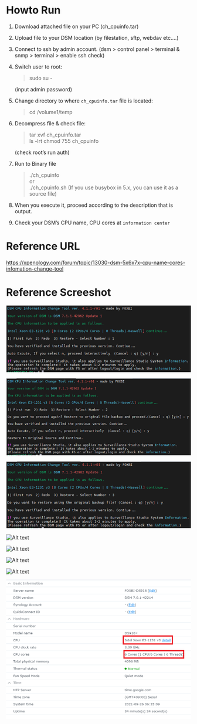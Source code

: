# Howto Run

1. Download attached file on your PC (ch_cpuinfo.tar)

2. Upload file to your DSM location (by filestation, sftp, webdav etc....)

3. Connect to ssh by admin account. (dsm > control panel > terminal & snmp > terminal > enable ssh check)

4. Switch user to root:

   > sudo su -
   
   (input admin password)

5. Change directory to where `ch_cpuinfo.tar` file is located:

   > cd /volume1/temp

6. Decompress file & check file:

   > tar xvf ch_cpuinfo.tar<br>
   > ls -lrt
   > chmod 755 ch_cpuinfo

   (check root’s run auth)

7. Run to Binary file

   > ./ch_cpuinfo<br>
   or<br>
   > ./ch_cpuinfo.sh (If you use busybox in 5.x, you can use it as a source file)
 
8. When you execute it, proceed according to the description that is output.

9. Check your DSM’s CPU name, CPU cores at `information center`


# Reference URL

https://xpenology.com/forum/topic/13030-dsm-5x6x7x-cpu-name-cores-infomation-change-tool


# Reference Screeshot

![Alt text](./github/images/ch_cpuinfo_001.png "Run Image")

![Alt text](./github/images/ch_cpuinfo_002.png "Run Image")

![Alt text](./github/images/ch_cpuinfo_003.png "Run Image")

![Alt text](./github/images/cpu_918.png "DSM Control Pannel")

![Alt text](./github/images/cpu_3615.png "DSM Control Pannel")

![Alt text](./github/images/cpu_3617.png "DSM Control Pannel")

![Alt text](./github/images/mobile_002.png "DSM 6.x Mobile")

![Alt text](./github/images/dsm_7_en.png "DSM Control Pannel")